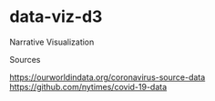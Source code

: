# data-viz-d3
Narrative Visualization

Sources

https://ourworldindata.org/coronavirus-source-data
https://github.com/nytimes/covid-19-data